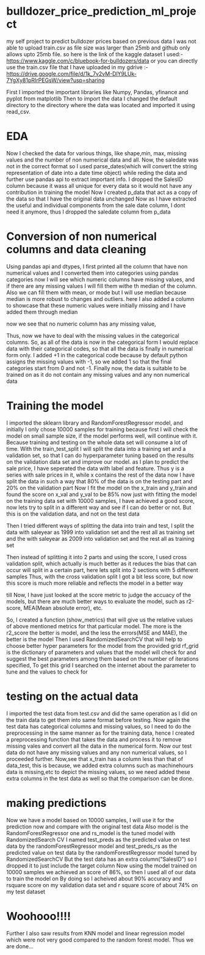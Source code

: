 # bulldozer_price_prediction_ml_project
my self project to predict bulldozer prices based on previous data 
I was not able to upload train.csv as file size was larger than 25mb and github only allows upto 25mb file. 
so here is the link of the kaggle dataset I used:-https://www.kaggle.com/c/bluebook-for-bulldozers/data
or you can directly use the train.csv file that I have uploaded in my gdrive :-https://drive.google.com/file/d/1k_7v2vM-DlY9LUk-7YgXy81pRIrPEGsW/view?usp=sharing

First I imported the important libraries like Numpy, Pandas, yfinance and pyplot from matplotlib
Then to import the data I changed the default directory to the directory where the data was located and imported it using read_csv.

# EDA
Now I checked the data for various things, like shape,min, max, missing values and the number of 
non numerical data and all.
Now, the saledate was not in the correct format so I used parse_dates(which will convert the string representation of date into a date time object) while reding the data and further use pandas api to extract important info.
I dropped the SalesID column because it wass all unique for every data so it would not have any contribution in training the model
Now I created p_data that act as a copy of the data so that I have the original data unchanged
Now as I have extracted the useful and individual components from the sale date column, I dont need it anymore, thus I dropped the saledate column from p_data

# Conversion of non numerical columns and data cleaning
Using pandas api and dtypes, I first printed all the column that have non numerical values 
and I converted them into categories using pandas categories
now I will see which numeric columns have missing values, and if there are any missing values I will fill them withe th median of the column.
Also we can fill them with mean, or mode but I will use median because median is more robust to changes and outliers.
here I also added a column to showcase that these numeric values were initially missing and I have added them through median

now we see that no numeric column has any missing value,

Thus, now we have to deal with the missing values in the categorical columns. So, as all of the data is now in the categorical form I would replace data with their categorical codes, so that all the data is finally in numerical form only.
I added +1 in the categorical code because by default python assigns the missing values with -1, so we added 1 so that the final categories start from 0 and not -1.
Finally now, the data is suitable to be trained on as it do not contain any missing values and any non numerical data

# Training the model
I imported the sklearn library and RandomForestRegressor model, and initially I only chose 10000 samples for training because first I will check the model on small sample size, if the model performs well, will continue with it. Because training and testing on the whole data set will consume a lot of time.
With the train_test_split I will split the data into a training set and a validation set, so that I can do hyperparameter tuning based on the results on the validation data set and improve our model.
as I plan to predict the sale price, I have seperated the data with label and feature. Thus y is a series with sale prices in it, while x contains the rest of the data
now I have split the data in such a way that 80% of the data is on the testing part and 20% on the validation part
Now I fit the model on the x_train and y_train and found the score on x_val and y_val to be 85%
now just with fitting the model on the training data set with 10000 samples, I have achieved a good score, now lets try to split in a different way and see if I can do better or not. But this is on the validation data, and not on the test data

Then I tried different ways of splitting the data into train and test, 
I split the data with saleyear as 1999 into validation set and the rest all as training set
and the with saleyear as 2009 into validation set and the rest all as training set

Then instead of splitting it into 2 parts and using the score, I used cross validation split, which actually is much better as it reduces the bias that can occur will split in a certain part, here lets split into 2 sections with 5 different samples
Thus, with the cross validation split I got a bit less score, but now this score is much more reliable and reflects the model in a better way

till Now, I have just looked at the score metric to judge the accuacy of the models, but there are much better ways to evaluate the model, such as r2-score, MEA(Mean absolute error), etc.

So, I created a function (show_metrics) that will give us the relative values of above mentioned metrics for that particular model.
The more is the r2_score the better is model, and the less the errors(MSE and MAE), the better is the model
Then I used RandomizedSearchCV that will help to choose better hyper parameters for the model from the provided grid
rf_grid is the dictionary of parameters and values that the model will check for and suggest the best parameters among them based on the number of iterations specified, To get this grid I searched on the internet about the parameter to tune and the values to check for

# testing on the actual data
I imported the test data from test.csv and did the same operation as I did on the train data to get them into same format before testing. 
Now again the test data has categorical columns and missing values, so I need to do the preprocessing in the same manner as for the training data, hence I created a preprocessing function that takes the data and process it to remove missing vales and convert all the data in the numerical form.
Now our test data do not have any missing values and any non numerical values, so I proceeded further.
Now,see that x_train has a column less than that of data_test, this is because, we added extra columns such as machinehours data is missing,etc to depict the missing values, so we need added these extra columns in the test data as well so that the comparison can be done.

# making predictions
Now we have a model based on 10000 samples, I will use it for the prediction now and compare with the original test data Also model is the RandomForestRegressor one and rs_model is the tuned model with RandomizedSearch CV
I named test_preds as the predicted value on test data by the randomForestRegressor model
and test_preds_rs as the predicted value on test data by the randomForestRegressor model tuned by RandomizedSearchCV
But the test data has an extra column("SalesID") so I dropped it to just include the target
column
Now using the model trained on 10000 samples we achieved an score of 86%, so then I used all of our data to train the model on
By doing so I acheived about 90% accuracy and rsquare score on my validation data set and r square score of about 74% on my test dataset
# Woohooo!!!!

Further I also saw results from KNN model and linear regression model which were not very good compared to the random forest model.
Thus we are done...
